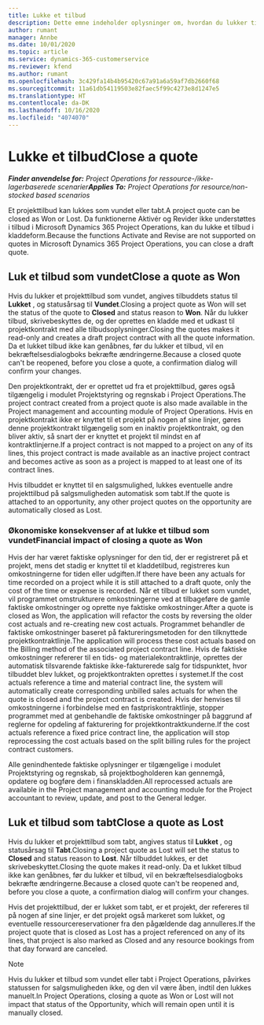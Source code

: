 ```yaml
---
title: Lukke et tilbud
description: Dette emne indeholder oplysninger om, hvordan du lukker tilbud i Project Operations.
author: rumant
manager: Annbe
ms.date: 10/01/2020
ms.topic: article
ms.service: dynamics-365-customerservice
ms.reviewer: kfend
ms.author: rumant
ms.openlocfilehash: 3c429fa14b4b95420c67a91a6a59af7db2660f68
ms.sourcegitcommit: 11a61db54119503e82faec5f99c4273e8d1247e5
ms.translationtype: HT
ms.contentlocale: da-DK
ms.lasthandoff: 10/16/2020
ms.locfileid: "4074070"
---
```

# <a name="close-a-quote"></a><span data-ttu-id="ed29c-103">Lukke et tilbud</span><span class="sxs-lookup"><span data-stu-id="ed29c-103">Close a quote</span></span>

<span data-ttu-id="ed29c-104">_**Finder anvendelse for:** Project Operations for ressource-/ikke-lagerbaserede scenarier_</span><span class="sxs-lookup"><span data-stu-id="ed29c-104">_**Applies To:** Project Operations for resource/non-stocked based scenarios_</span></span>

<span data-ttu-id="ed29c-105">Et projekttilbud kan lukkes som vundet eller tabt.</span><span class="sxs-lookup"><span data-stu-id="ed29c-105">A project quote can be closed as Won or Lost.</span></span> <span data-ttu-id="ed29c-106">Da funktionerne Aktivér og Revider ikke understøttes i tilbud i Microsoft Dynamics 365 Project Operations, kan du lukke et tilbud i kladdeform.</span><span class="sxs-lookup"><span data-stu-id="ed29c-106">Because the functions Activate and Revise are not supported on quotes in Microsoft Dynamics 365 Project Operations, you can close a draft quote.</span></span>

## <a name="close-a-quote-as-won"></a><span data-ttu-id="ed29c-107">Luk et tilbud som vundet</span><span class="sxs-lookup"><span data-stu-id="ed29c-107">Close a quote as Won</span></span>

<span data-ttu-id="ed29c-108">Hvis du lukker et projekttilbud som vundet, angives tilbuddets status til **Lukket** , og statusårsag til **Vundet**.</span><span class="sxs-lookup"><span data-stu-id="ed29c-108">Closing a project quote as Won will set the status of the quote to **Closed** and status reason to **Won**.</span></span> <span data-ttu-id="ed29c-109">Når du lukker tilbud, skrivebeskyttes de, og der oprettes en kladde med et udkast til projektkontrakt med alle tilbudsoplysninger.</span><span class="sxs-lookup"><span data-stu-id="ed29c-109">Closing the quotes makes it read-only and creates a draft project contract with all the quote information.</span></span> <span data-ttu-id="ed29c-110">Da et lukket tilbud ikke kan genåbnes, før du lukker et tilbud, vil en bekræftelsesdialogboks bekræfte ændringerne.</span><span class="sxs-lookup"><span data-stu-id="ed29c-110">Because a closed quote can't be reopened, before you close a quote, a confirmation dialog will confirm your changes.</span></span>

<span data-ttu-id="ed29c-111">Den projektkontrakt, der er oprettet ud fra et projekttilbud, gøres også tilgængelig i modulet Projektstyring og regnskab i Project Operations.</span><span class="sxs-lookup"><span data-stu-id="ed29c-111">The project contract created from a project quote is also made available in the Project management and accounting module of Project Operations.</span></span> <span data-ttu-id="ed29c-112">Hvis en projektkontrakt ikke er knyttet til et projekt på nogen af sine linjer, gøres denne projektkontrakt tilgængelig som en inaktiv projektkontrakt, og den bliver aktiv, så snart der er knyttet et projekt til mindst en af kontraktlinjerne.</span><span class="sxs-lookup"><span data-stu-id="ed29c-112">If a project contract is not mapped to a project on any of its lines, this project contract is made available as an inactive project contract and becomes active as soon as a project is mapped to at least one of its contract lines.</span></span>

<span data-ttu-id="ed29c-113">Hvis tilbuddet er knyttet til en salgsmulighed, lukkes eventuelle andre projekttilbud på salgsmuligheden automatisk som tabt.</span><span class="sxs-lookup"><span data-stu-id="ed29c-113">If the quote is attached to an opportunity, any other project quotes on the opportunity are automatically closed as Lost.</span></span>

### <a name="financial-impact-of-closing-a-quote-as-won"></a><span data-ttu-id="ed29c-114">Økonomiske konsekvenser af at lukke et tilbud som vundet</span><span class="sxs-lookup"><span data-stu-id="ed29c-114">Financial impact of closing a quote as Won</span></span>

<span data-ttu-id="ed29c-115">Hvis der har været faktiske oplysninger for den tid, der er registreret på et projekt, mens det stadig er knyttet til et kladdetilbud, registreres kun omkostningerne for tiden eller udgiften.</span><span class="sxs-lookup"><span data-stu-id="ed29c-115">If there have been any actuals for time recorded on a project while it is still attached to a draft quote, only the cost of the time or expense is recorded.</span></span> <span data-ttu-id="ed29c-116">Når et tilbud er lukket som vundet, vil programmet omstrukturere omkostningerne ved at tilbageføre de gamle faktiske omkostninger og oprette nye faktiske omkostninger.</span><span class="sxs-lookup"><span data-stu-id="ed29c-116">After a quote is closed as Won, the application will refactor the costs by reversing the older cost actuals and re-creating new cost actuals.</span></span> <span data-ttu-id="ed29c-117">Programmet behandler de faktiske omkostninger baseret på faktureringsmetoden for den tilknyttede projektkontraktlinje.</span><span class="sxs-lookup"><span data-stu-id="ed29c-117">The application will process these cost actuals based on the Billing method of the associated project contract line.</span></span> <span data-ttu-id="ed29c-118">Hvis de faktiske omkostninger refererer til en tids- og materialekontraktlinje, oprettes der automatisk tilsvarende faktiske ikke-fakturerede salg for tidspunktet, hvor tilbuddet blev lukket, og projektkontrakten oprettes i systemet.</span><span class="sxs-lookup"><span data-stu-id="ed29c-118">If the cost actuals reference a time and material contract line, the system will automatically create corresponding unbilled sales actuals for when the quote is closed and the project contract is created.</span></span> <span data-ttu-id="ed29c-119">Hvis der henvises til omkostningerne i forbindelse med en fastpriskontraktlinje, stopper programmet med at genbehandle de faktiske omkostninger på baggrund af reglerne for opdeling af fakturering for projektkontraktkunderne.</span><span class="sxs-lookup"><span data-stu-id="ed29c-119">If the cost actuals reference a fixed price contract line, the application will stop reprocessing the cost actuals based on the split billing rules for the project contract customers.</span></span>

<span data-ttu-id="ed29c-120">Alle genindhentede faktiske oplysninger er tilgængelige i modulet Projektstyring og regnskab, så projektbogholderen kan gennemgå, opdatere og bogføre dem i finanskladden.</span><span class="sxs-lookup"><span data-stu-id="ed29c-120">All reprocessed actuals are available in the Project management and accounting module for the Project accountant to review, update, and post to the General ledger.</span></span> 

## <a name="close-a-quote-as-lost"></a><span data-ttu-id="ed29c-121">Luk et tilbud som tabt</span><span class="sxs-lookup"><span data-stu-id="ed29c-121">Close a quote as Lost</span></span>

<span data-ttu-id="ed29c-122">Hvis du lukker et projekttilbud som tabt, angives status til **Lukket** , og statusårsag til **Tabt**.</span><span class="sxs-lookup"><span data-stu-id="ed29c-122">Closing a project quote as Lost will set the status to **Closed** and status reason to **Lost**.</span></span> <span data-ttu-id="ed29c-123">Når tilbuddet lukkes, er det skrivebeskyttet.</span><span class="sxs-lookup"><span data-stu-id="ed29c-123">Closing the quote makes it read-only.</span></span> <span data-ttu-id="ed29c-124">Da et lukket tilbud ikke kan genåbnes, før du lukker et tilbud, vil en bekræftelsesdialogboks bekræfte ændringerne.</span><span class="sxs-lookup"><span data-stu-id="ed29c-124">Because a closed quote can't be reopened and, before you close a quote, a confirmation dialog will confirm your changes.</span></span>

<span data-ttu-id="ed29c-125">Hvis det projekttilbud, der er lukket som tabt, er et projekt, der refereres til på nogen af sine linjer, er det projekt også markeret som lukket, og eventuelle ressourcereservationer fra den pågældende dag annulleres.</span><span class="sxs-lookup"><span data-stu-id="ed29c-125">If the project quote that is closed as Lost has a project referenced on any of its lines, that project is also marked as Closed and any resource bookings from that day forward are canceled.</span></span>

> [!NOTE]
> <span data-ttu-id="ed29c-126">Hvis du lukker et tilbud som vundet eller tabt i Project Operations, påvirkes statussen for salgsmuligheden ikke, og den vil være åben, indtil den lukkes manuelt.</span><span class="sxs-lookup"><span data-stu-id="ed29c-126">In Project Operations, closing a quote as Won or Lost will not impact that status of the Opportunity, which will remain open until it is manually closed.</span></span>
